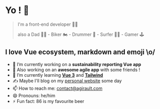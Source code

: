 # Yo ! 🤘

>I'm a front-end developer 👨‍💻
>
> also a Dad 👨‍🍼 - Biker 🏍 - Drummer 🥁 - Surfer 🏄‍♂️ - Gamer 🕹
## I love Vue ecosystem, markdown and emoji \o/

  
- 🔭 I’m currently working on a **sustainability reporting Vue app**
- 🤫 Also working on an **awesome agile app** with some friends !
- 🌱 I’m currently learning **[Vue 3](https://vuejs.org/)** and **[Tailwind](https://tailwindcss.com/)**
- ✍ Maybe I'll blog on my [personal website](https://agirault.com) some day
- 📫 How to reach me: contact@agirault.com
- 😄 Pronouns: he/him
- ⚡ Fun fact: 86 is my favourite beer

<!--
**aurhell/aurhell** is a ✨ _special_ ✨ repository because its `README.md` (this file) appears on your GitHub profile.

Here are some ideas to get you started:

- 🔭 I’m currently working on ...
- 🌱 I’m currently learning ...
- 👯 I’m looking to collaborate on ...
- 🤔 I’m looking for help with ...
- 💬 Ask me about ...
- 📫 How to reach me: ...
- 😄 Pronouns: ...
- ⚡ Fun fact: ...
-->
